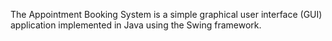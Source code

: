 The Appointment Booking System is a simple graphical user
 interface (GUI) application implemented in Java using the Swing
 framework. 
